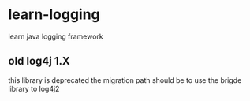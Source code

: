 # learn-logging
learn java logging framework

## old log4j 1.X
this library is deprecated
the migration path should be to use the brigde library to log4j2


